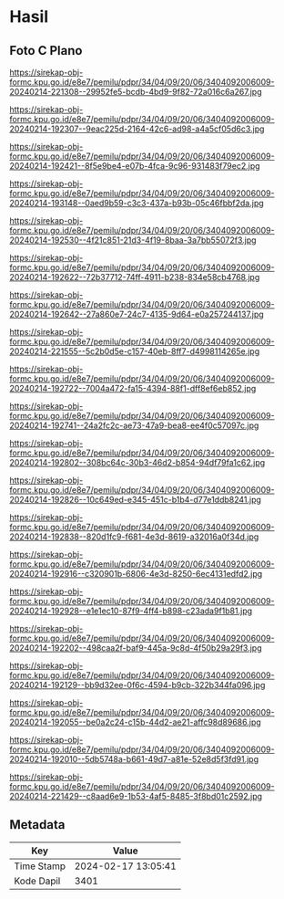 # Hasil

## Foto C Plano

https://sirekap-obj-formc.kpu.go.id/e8e7/pemilu/pdpr/34/04/09/20/06/3404092006009-20240214-221308--29952fe5-bcdb-4bd9-9f82-72a016c6a267.jpg

https://sirekap-obj-formc.kpu.go.id/e8e7/pemilu/pdpr/34/04/09/20/06/3404092006009-20240214-192307--9eac225d-2164-42c6-ad98-a4a5cf05d6c3.jpg

https://sirekap-obj-formc.kpu.go.id/e8e7/pemilu/pdpr/34/04/09/20/06/3404092006009-20240214-192421--8f5e9be4-e07b-4fca-9c96-931483f79ec2.jpg

https://sirekap-obj-formc.kpu.go.id/e8e7/pemilu/pdpr/34/04/09/20/06/3404092006009-20240214-193148--0aed9b59-c3c3-437a-b93b-05c46fbbf2da.jpg

https://sirekap-obj-formc.kpu.go.id/e8e7/pemilu/pdpr/34/04/09/20/06/3404092006009-20240214-192530--4f21c851-21d3-4f19-8baa-3a7bb55072f3.jpg

https://sirekap-obj-formc.kpu.go.id/e8e7/pemilu/pdpr/34/04/09/20/06/3404092006009-20240214-192622--72b37712-74ff-4911-b238-834e58cb4768.jpg

https://sirekap-obj-formc.kpu.go.id/e8e7/pemilu/pdpr/34/04/09/20/06/3404092006009-20240214-192642--27a860e7-24c7-4135-9d64-e0a257244137.jpg

https://sirekap-obj-formc.kpu.go.id/e8e7/pemilu/pdpr/34/04/09/20/06/3404092006009-20240214-221555--5c2b0d5e-c157-40eb-8ff7-d4998114265e.jpg

https://sirekap-obj-formc.kpu.go.id/e8e7/pemilu/pdpr/34/04/09/20/06/3404092006009-20240214-192722--7004a472-fa15-4394-88f1-dff8ef6eb852.jpg

https://sirekap-obj-formc.kpu.go.id/e8e7/pemilu/pdpr/34/04/09/20/06/3404092006009-20240214-192741--24a2fc2c-ae73-47a9-bea8-ee4f0c57097c.jpg

https://sirekap-obj-formc.kpu.go.id/e8e7/pemilu/pdpr/34/04/09/20/06/3404092006009-20240214-192802--308bc64c-30b3-46d2-b854-94df79fa1c62.jpg

https://sirekap-obj-formc.kpu.go.id/e8e7/pemilu/pdpr/34/04/09/20/06/3404092006009-20240214-192826--10c649ed-e345-451c-b1b4-d77e1ddb8241.jpg

https://sirekap-obj-formc.kpu.go.id/e8e7/pemilu/pdpr/34/04/09/20/06/3404092006009-20240214-192838--820d1fc9-f681-4e3d-8619-a32016a0f34d.jpg

https://sirekap-obj-formc.kpu.go.id/e8e7/pemilu/pdpr/34/04/09/20/06/3404092006009-20240214-192916--c320901b-6806-4e3d-8250-6ec4131edfd2.jpg

https://sirekap-obj-formc.kpu.go.id/e8e7/pemilu/pdpr/34/04/09/20/06/3404092006009-20240214-192928--e1e1ec10-87f9-4ff4-b898-c23ada9f1b81.jpg

https://sirekap-obj-formc.kpu.go.id/e8e7/pemilu/pdpr/34/04/09/20/06/3404092006009-20240214-192202--498caa2f-baf9-445a-9c8d-4f50b29a29f3.jpg

https://sirekap-obj-formc.kpu.go.id/e8e7/pemilu/pdpr/34/04/09/20/06/3404092006009-20240214-192129--bb9d32ee-0f6c-4594-b9cb-322b344fa096.jpg

https://sirekap-obj-formc.kpu.go.id/e8e7/pemilu/pdpr/34/04/09/20/06/3404092006009-20240214-192055--be0a2c24-c15b-44d2-ae21-affc98d89686.jpg

https://sirekap-obj-formc.kpu.go.id/e8e7/pemilu/pdpr/34/04/09/20/06/3404092006009-20240214-192010--5db5748a-b661-49d7-a81e-52e8d5f3fd91.jpg

https://sirekap-obj-formc.kpu.go.id/e8e7/pemilu/pdpr/34/04/09/20/06/3404092006009-20240214-221429--c8aad6e9-1b53-4af5-8485-3f8bd01c2592.jpg


## Metadata

| Key        | Value               |
| ---------- | ------------------- |
| Time Stamp | 2024-02-17 13:05:41 |
| Kode Dapil | 3401                |



